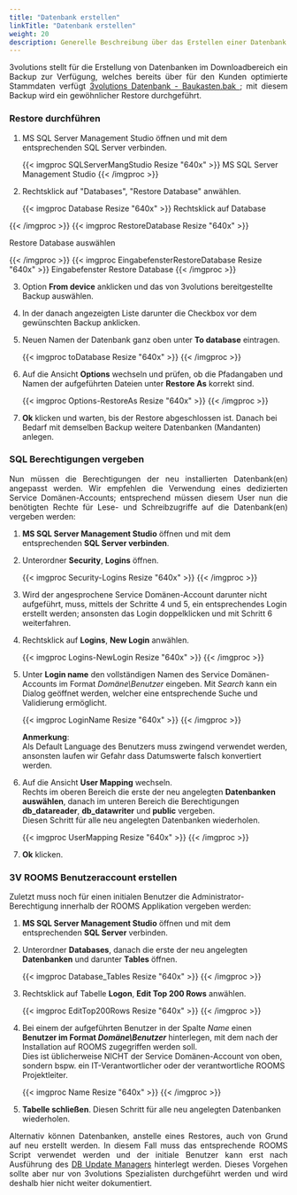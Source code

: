 ```yaml
---
title: "Datenbank erstellen"
linkTitle: "Datenbank erstellen"
weight: 20
description: Generelle Beschreibung über das Erstellen einer Datenbank
---
```

<p align = "justify">
3volutions stellt für die Erstellung von Datenbanken im Downloadbereich ein Backup zur Verfügung, welches bereits über für den Kunden optimierte Stammdaten verfügt <a href = "https://3volutions.atlassian.net/servicedesk/customer/portal/1/article/529432586"> 3volutions Datenbank - Baukasten.bak </a>; mit diesem Backup wird ein gewöhnlicher Restore durchgeführt. </p>

### Restore durchführen

1. MS SQL Server Management Studio öffnen und mit dem entsprechenden SQL Server verbinden.
   
   {{< imgproc SQLServerMangStudio Resize "640x" >}}
MS SQL Server Management Studio
{{< /imgproc >}}

2. Rechtsklick auf "Databases", "Restore Database" anwählen.
   
   {{< imgproc Database Resize "640x" >}}
Rechtsklick auf Database

{{< /imgproc >}}
    {{< imgproc RestoreDatabase Resize "640x" >}}

Restore Database auswählen

{{< /imgproc >}}
    {{< imgproc EingabefensterRestoreDatabase Resize "640x" >}}
Eingabefenster Restore Database 
{{< /imgproc >}}

3. Option **From device** anklicken und das von 3volutions bereitgestellte Backup auswählen.
4. In der danach angezeigten Liste darunter die Checkbox vor dem gewünschten Backup anklicken.
5. Neuen Namen der Datenbank ganz oben unter **To database** eintragen.
   
   {{< imgproc toDatabase Resize "640x" >}} {{< /imgproc >}}

6. Auf die Ansicht **Options** wechseln und prüfen, ob die Pfadangaben und Namen der aufgeführten Dateien unter **Restore As** korrekt sind.
   
   {{< imgproc Options-RestoreAs Resize "640x" >}} {{< /imgproc >}}

7. **Ok** klicken und warten, bis der Restore abgeschlossen ist. Danach bei Bedarf mit demselben Backup weitere Datenbanken (Mandanten) anlegen.

### SQL Berechtigungen vergeben

<p align = "justify">
Nun müssen die Berechtigungen der neu installierten Datenbank(en) angepasst werden. Wir empfehlen die Verwendung eines dedizierten Service Domänen-Accounts; entsprechend müssen diesem User nun die benötigten Rechte für Lese- und Schreibzugriffe auf die Datenbank(en) vergeben werden: </p>

1. **MS SQL Server Management Studio** öffnen und mit dem entsprechenden **SQL Server verbinden**.
2. Unterordner **Security**, **Logins** öffnen.
   
   {{< imgproc Security-Logins Resize "640x" >}} {{< /imgproc >}}

3. Wird der angesprochene Service Domänen-Account darunter nicht aufgeführt, muss, mittels der Schritte 4 und 5, ein entsprechendes Login erstellt werden; ansonsten das Login doppelklicken und mit Schritt 6 weiterfahren.
4. Rechtsklick auf **Logins**, **New Login** anwählen.
   
   {{< imgproc Logins-NewLogin Resize "640x" >}} {{< /imgproc >}}

5. Unter **Login name** den vollständigen Namen des Service Domänen-Accounts im Format *Domäne\Benutzer* eingeben. Mit *Search* kann ein Dialog geöffnet werden, welcher eine entsprechende Suche und Validierung ermöglicht.
   
   {{< imgproc LoginName Resize "640x" >}} {{< /imgproc >}} </br>
   
   **Anmerkung**: </br>
   Als Default Language des Benutzers muss zwingend <default> verwendet werden, ansonsten laufen wir Gefahr dass Datumswerte falsch konvertiert werden.

6. Auf die Ansicht **User Mapping** wechseln. </br>
   Rechts im oberen Bereich die erste der neu angelegten **Datenbanken auswählen**, danach im unteren Bereich die Berechtigungen **db_datareader**, **db_datawriter** und **public** vergeben. </br> 
   Diesen Schritt für alle neu angelegten Datenbanken wiederholen.
   
   {{< imgproc UserMapping Resize "640x" >}} {{< /imgproc >}}

7. **Ok** klicken.

### 3V ROOMS Benutzeraccount erstellen

Zuletzt muss noch für einen initialen Benutzer die Administrator-Berechtigung innerhalb der ROOMS Applikation vergeben werden:

1. **MS SQL Server Management Studio** öffnen und mit dem entsprechenden **SQL Server** verbinden.
2. Unterordner **Databases**, danach die erste der neu angelegten **Datenbanken** und darunter **Tables** öffnen.
   
   {{< imgproc Database_Tables Resize "640x" >}} {{< /imgproc >}}

3. Rechtsklick auf Tabelle **Logon**, **Edit Top 200 Rows** anwählen.
   
   {{< imgproc EditTop200Rows Resize "640x" >}} {{< /imgproc >}}

4. Bei einem der aufgeführten Benutzer in der Spalte _Name_ einen **Benutzer im Format _Domäne\Benutzer_** hinterlegen, mit dem nach der Installation auf ROOMS zugegriffen werden soll. </br>
   Dies ist üblicherweise NICHT der Service Domänen-Account von oben, sondern bspw. ein IT-Verantwortlicher oder der verantwortliche ROOMS Projektleiter.
   
   {{< imgproc Name Resize "640x" >}} {{< /imgproc >}}

5. **Tabelle schließen**. Diesen Schritt für alle neu angelegten Datenbanken wiederholen.

<p align = "justify">
Alternativ können Datenbanken, anstelle eines Restores, auch von Grund auf neu erstellt werden. In diesem Fall muss das entsprechende ROOMS Script verwendet werden und der initiale Benutzer kann erst nach Ausführung des  <a href="https://3volutions.atlassian.net/servicedesk/customer/portal/1/article/1959165953?src=127677552">DB Update Managers</a> hinterlegt werden. Dieses Vorgehen sollte aber nur von 3volutions Spezialisten durchgeführt werden und wird deshalb hier nicht weiter dokumentiert. </p>
